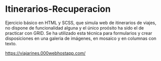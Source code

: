 # Itinerarios-Recuperacion

Ejercicio básico en HTML y SCSS, que simula web de itinerarios de viajes, no dispone de funcionalidad alguna y el único proósito ha sido el de practicar con GRID. 
Se ha utilizado esta técnica para formularios y crear disposiciones en una galeria de imágenes, en mosaico y en columnas con texto.

https://viajarines.000webhostapp.com/
